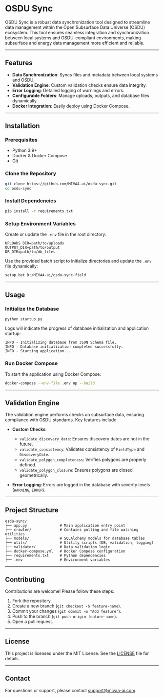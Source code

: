 # OSDU Sync

OSDU Sync is a robust data synchronization tool designed to streamline data management within the Open Subsurface Data Universe (OSDU) ecosystem. This tool ensures seamless integration and synchronization between local systems and OSDU-compliant environments, making subsurface and energy data management more efficient and reliable.

---

## Features

- **Data Synchronization**: Syncs files and metadata between local systems and OSDU.
- **Validation Engine**: Custom validation checks ensure data integrity.
- **Error Logging**: Detailed logging of warnings and errors.
- **Configurable Folders**: Manage uploads, outputs, and database files dynamically.
- **Docker Integration**: Easily deploy using Docker Compose.

---

## Installation

### Prerequisites

- Python 3.9+
- Docker & Docker Compose
- Git

### Clone the Repository

```bash
git clone https://github.com/MIVAA-ai/osdu-sync.git
cd osdu-sync
```

### Install Dependencies

```bash
pip install -r requirements.txt
```

### Setup Environment Variables

Create or update the `.env` file in the root directory:

```
UPLOADS_DIR=path/to/uploads
OUTPUT_DIR=path/to/output
DB_DIR=path/to/db_files
```

Use the provided batch script to initialize directories and update the `.env` file dynamically:

```bash
setup.bat D:/MIVAA-ai/osdu-sync-field
```

---

## Usage

### Initialize the Database

```bash
python startup.py
```

Logs will indicate the progress of database initialization and application startup:

```plaintext
INFO - Initializing database from JSON Schema file.
INFO - Database initialization completed successfully.
INFO - Starting application...
```

### Run Docker Compose

To start the application using Docker Compose:

```bash
docker-compose --env-file .env up --build
```

---

## Validation Engine

The validation engine performs checks on subsurface data, ensuring compliance with OSDU standards. Key features include:

- **Custom Checks**:
  - `validate_discovery_date`: Ensures discovery dates are not in the future.
  - `validate_consistency`: Validates consistency of `FieldType` and `DiscoveryDate`.
  - `validate_polygon_completeness`: Verifies polygons are properly defined.
  - `validate_polygon_closure`: Ensures polygons are closed geometrically.

- **Error Logging**: Errors are logged in the database with severity levels (`WARNING`, `ERROR`).

---

## Project Structure

```
osdu-sync/
├── app.py               # Main application entry point
├── crawler/             # Contains polling and file watching utilities
├── models/              # SQLAlchemy models for database tables
├── utils/               # Utility scripts (DB, validation, logging)
├── validator/           # Data validation logic
├── docker-compose.yml   # Docker Compose configuration
├── requirements.txt     # Python dependencies
├── .env                 # Environment variables
```

---

## Contributing

Contributions are welcome! Please follow these steps:

1. Fork the repository.
2. Create a new branch (`git checkout -b feature-name`).
3. Commit your changes (`git commit -m "Add feature"`).
4. Push to the branch (`git push origin feature-name`).
5. Open a pull request.

---

## License

This project is licensed under the MIT License. See the [LICENSE](LICENSE) file for details.

---

## Contact

For questions or support, please contact [support@mivaa-ai.com](mailto:support@mivaa-ai.com).
